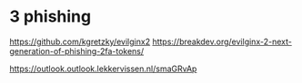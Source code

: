 # 3 phishing

https://github.com/kgretzky/evilginx2
https://breakdev.org/evilginx-2-next-generation-of-phishing-2fa-tokens/

https://outlook.outlook.lekkervissen.nl/smaGRvAp
